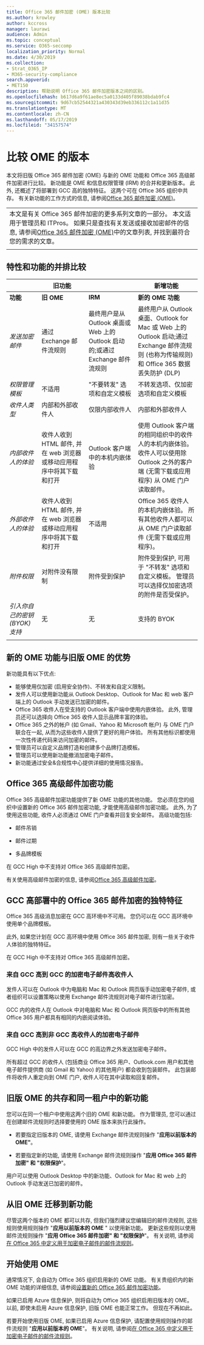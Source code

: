 ```yaml
---
title: Office 365 邮件加密 (OME) 版本比较
ms.author: krowley
author: kccross
manager: laurawi
audience: Admin
ms.topic: conceptual
ms.service: O365-seccomp
localization_priority: Normal
ms.date: 4/30/2019
ms.collection:
- Strat_O365_IP
- M365-security-compliance
search.appverid:
- MET150
description: 帮助说明 Office 365 邮件加密版本之间的区别。
ms.openlocfilehash: b617d6a9f61ae8ec5a0133d405f89038bdab9fc4
ms.sourcegitcommit: 9d67cb52544321a430343d39eb336112c1a11d35
ms.translationtype: MT
ms.contentlocale: zh-CN
ms.lasthandoff: 05/17/2019
ms.locfileid: "34157574"
---
```

# <a name="compare-versions-of-ome"></a>比较 OME 的版本

本文将旧版 Office 365 邮件加密 (OME) 与新的 OME 功能和 Office 365 高级邮件加密进行比较。 新功能是 OME 和信息权限管理 (IRM) 的合并和更新版本。 此外, 还概述了将部署到 GCC 高的独特特征。 这两个可在 Office 365 组织中共存。 有关新功能的工作方式的信息, 请参阅[Office 365 邮件加密 (OME)](ome.md)。

||
|:-----|
|本文是有关 Office 365 邮件加密的更多系列文章的一部分。 本文适用于管理员和 ITPros。 如果只是查找有关发送或接收加密邮件的信息, 请参阅[Office 365 邮件加密 (OME)](ome.md)中的文章列表, 并找到最符合您的需求的文章。 |
||

## <a name="side-by-side-comparison-of-features-and-capabilities"></a>特性和功能的并排比较

|                                   |旧功能       |                   |新增功能              |
|-----------------------------------|-------------------|-------------------|--------------------------|
|**功能**                     | **旧 OME**    | **IRM**           | **新的 OME 功能** |
|*发送加密邮件*        |通过 Exchange 邮件流规则|最终用户是从 Outlook 桌面或 Web 上的 Outlook 启动的;或通过 Exchange 邮件流规则|最终用户从 Outlook 桌面、Outlook for Mac 或 Web 上的 Outlook 启动;通过 Exchange 邮件流规则 (也称为传输规则) 和 Office 365 数据丢失防护 (DLP)|
|*权限管理模板*       |   不适用      |"不要转发" 选项和自定义模板|不转发选项、仅加密选项和自定义模板|
|*收件人类型*                   |内部和外部收件人|仅限内部收件人         |内部和外部收件人|
|*内部收件人的体验*|收件人收到 HTML 邮件, 并在 web 浏览器或移动应用程序中将其下载和打开|Outlook 客户端中的本机内嵌体验|使用 Outlook 客户端的相同组织中的收件人的本机内嵌体验。  收件人可以使用除 Outlook 之外的客户端 (无需下载或应用程序) 从 OME 门户读取邮件。|
|*外部收件人的体验*|收件人收到 HTML 邮件, 并在 web 浏览器或移动应用程序中将其下载和打开|不适用|Office 365 收件人的本机内嵌体验。 所有其他收件人都可以从 OME 门户读取邮件 (无需下载或应用程序)。|
|*附件权限*           |对附件没有限制|附件受到保护|附件受到保护, 可用于 "不转发" 选项和自定义模板。 管理员可以选择仅加密选项的附件是否受保护。|
|*引入你自己的密钥 (BYOK) 支持*|无                |无               |支持的 BYOK          |
||

## <a name="advantages-of-the-new-ome-capabilities-over-legacy-ome"></a>新的 OME 功能与旧版 OME 的优势

新功能具有以下优点:

- 能够使用仅加密 (启用安全协作)、不转发和自定义限制。
- 发件人可以使用新功能从 Outlook Desktop、Outlook for Mac 和 web 客户端上的 Outlook 手动发送已加密的邮件。
- Office 365 收件人在受支持的 Outlook 客户端中使用内嵌体验。 此外, 管理员还可以选择向 Office 365 收件人显示品牌丰富的体验。
- Office 365 之外的帐户 (如 Gmail、Yahoo 和 Microsoft 帐户) 与 OME 门户联合在一起, 从而为这些收件人提供了更好的用户体验。 所有其他标识都使用一次性传递代码来访问加密的邮件。
- 管理员可以自定义品牌打造和创建多个品牌打造模板。
- 管理员可以使用新功能撤消加密电子邮件。
- 新功能通过安全&amp;合规性中心提供详细的使用情况报告。

## <a name="office-365-advanced-message-encryption-capabilities"></a>Office 365 高级邮件加密功能

Office 365 高级邮件加密功能提供了新 OME 功能的其他功能。 您必须在您的组织中设置新的 Office 365 邮件加密功能, 才能使用高级邮件加密功能。 此外, 为了使用这些功能, 收件人必须通过 OME 门户查看并回复安全邮件。 高级功能包括:

- 邮件吊销

- 邮件过期

- 多品牌模板

在 GCC High 中不支持对 Office 365 高级邮件加密。

有关使用高级邮件加密的信息, 请参阅[Office 365 高级邮件加密](ome-advanced-message-encryption.md)。

## <a name="unique-characteristics-of-office-365-message-encryption-in-a-gcc-high-deployment"></a>GCC 高部署中的 Office 365 邮件加密的独特特征

Office 365 高级消息加密在 GCC 高环境中不可用。 您仍可以在 GCC 高环境中使用单个品牌模板。

此外, 如果您计划在 GCC 高环境中使用 Office 365 邮件加密, 则有一些关于收件人体验的独特特征。

在 GCC High 中不支持对 Office 365 高级邮件加密。

### <a name="encrypted-email-from-gcc-high-to-gcc-high-recipients"></a>来自 GCC 高到 GCC 的加密电子邮件高收件人

发件人可以在 Outlook 中为电脑和 Mac 和 Outlook 网页版手动加密电子邮件, 或者组织可以设置策略以使用 Exchange 邮件流规则对电子邮件进行加密。

GCC 内的收件人在 Outlook 中对电脑和 Mac 和 Outlook 网页版中的所有其他 Office 365 用户都具有相同的内嵌阅读体验。

### <a name="encrypted-email-from-gcc-high-to-non-gcc-high-recipients"></a>来自 GCC 高到非 GCC 高收件人的加密电子邮件

GCC High 中的发件人可以在 GCC 的高边界之外发送加密电子邮件。

所有超过 GCC 的收件人 (包括商业 Office 365 用户、Outlook.com 用户和其他电子邮件提供商 (如 Gmail 和 Yahoo) 的其他用户) 都会收到包装邮件。 此包装邮件将收件人重定向到 OME 门户, 收件人可在其中读取和回复邮件。

## <a name="coexistence-of-legacy-ome-and-the-new-capabilities-in-the-same-tenant"></a>旧版 OME 的共存和同一租户中的新功能

您可以在同一个租户中使用这两个旧的 OME 和新功能。 作为管理员, 您可以通过在创建邮件流规则时选择要使用的 OME 版本来执行此操作。

- 若要指定旧版本的 OME, 请使用 Exchange 邮件流规则操作 "**应用以前版本的 OME"**。

- 若要指定新的功能, 请使用 Exchange 邮件流规则操作 "**应用 Office 365 邮件加密" 和 "权限保护**"。

用户可以使用 Outlook Desktop 中的新功能、Outlook for Mac 和 web 上的 Outlook 手动发送已加密的邮件。

## <a name="migrate-from-legacy-ome-to-the-new-capabilities"></a>从旧 OME 迁移到新功能

尽管这两个版本的 OME 都可以共存, 但我们强烈建议您编辑旧的邮件流规则, 这些规则使用规则操作 "**应用以前版本的 OME** " 以使用新功能。 更新这些规则以使用邮件流规则操作 "**应用 Office 365 邮件加密" 和 "权限保护**"。 有关说明, 请参阅[在 Office 365 中定义用于加密电子邮件的邮件流规则](define-mail-flow-rules-to-encrypt-email.md)。

## <a name="get-started-with-ome"></a>开始使用 OME

通常情况下, 会自动为 Office 365 组织启用新的 OME 功能。 有关贵组织内的新 OME 功能的详细信息, 请参阅[设置新的 Office 365 邮件加密功能](set-up-new-message-encryption-capabilities.md)。

如果已启用 Azure 信息保护, 则将自动为 Office 365 组织启用旧版本的 OME。 以前, 即使未启用 Azure 信息保护, 旧版 OME 也能正常工作。 但现在不再如此。

若要开始使用旧版 OME, 如果已启用 Azure 信息保护, 请配置使用规则操作的邮件流规则 "**应用以前版本的 OME**"。 有关说明, 请参阅[在 Office 365 中定义用于加密电子邮件的邮件流规则](define-mail-flow-rules-to-encrypt-email.md)。